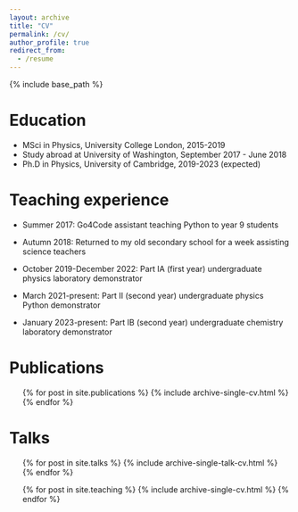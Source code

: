 ```yaml
---
layout: archive
title: "CV"
permalink: /cv/
author_profile: true
redirect_from:
  - /resume
---
```


{% include base_path %}

Education
======
* MSci in Physics, University College London, 2015-2019
* Study abroad at University of Washington, September 2017 - June 2018
* Ph.D in Physics, University of Cambridge, 2019-2023 (expected)

Teaching experience
======
* Summer 2017: Go4Code assistant teaching Python to year 9 students

* Autumn 2018: Returned to my old secondary school for a week assisting science teachers

* October 2019-December 2022: Part IA (first year) undergraduate physics laboratory demonstrator

* March 2021-present: Part II (second year) undergraduate physics Python demonstrator

* January 2023-present: Part IB (second year) undergraduate chemistry laboratory demonstrator

Publications
======
  <ul>{% for post in site.publications %}
    {% include archive-single-cv.html %}
  {% endfor %}</ul>
  
Talks
======
  <ul>{% for post in site.talks %}
    {% include archive-single-talk-cv.html %}
  {% endfor %}</ul>
  
<!--Teaching-->
<!--======-->
  <ul>{% for post in site.teaching %}
    {% include archive-single-cv.html %}
  {% endfor %}</ul>
  
